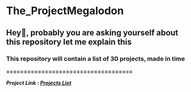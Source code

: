 # The_ProjectMegalodon

<h2> Hey👋, probably you are asking yourself about this <b> repository </b> let me explain this </h2>
  <h3> This repository  will contain a list of 30 projects, made in time</h3>
    <strong><p> ====================================  </p></strong>
         <em> <b> <p> Project Link : <a href="https://github.com/karan/Projects">Projects List</a> </p> </b> </em>
